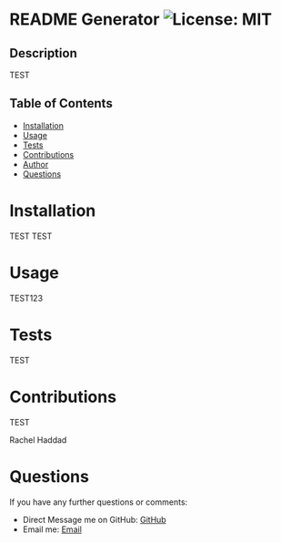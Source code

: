 
# README Generator ![License: MIT](https://img.shields.io/badge/badge-MIT-brightgreen)

## Description
TEST

## Table of Contents

* [Installation](#installation)
* [Usage](#usage)
* [Tests](#tests)
* [Contributions](#contributions)
* [Author](#author)
* [Questions](#questions)
  
# Installation
TEST TEST

# Usage
TEST123

# Tests
TEST


# Contributions
TEST

Rachel Haddad

# Questions
If you have any further questions or comments:

* Direct Message me on GitHub: [GitHub](https://github.com/buttercupsmom)
* Email me: [Email](mailto:yarkony.rachel@gmail.com)
  